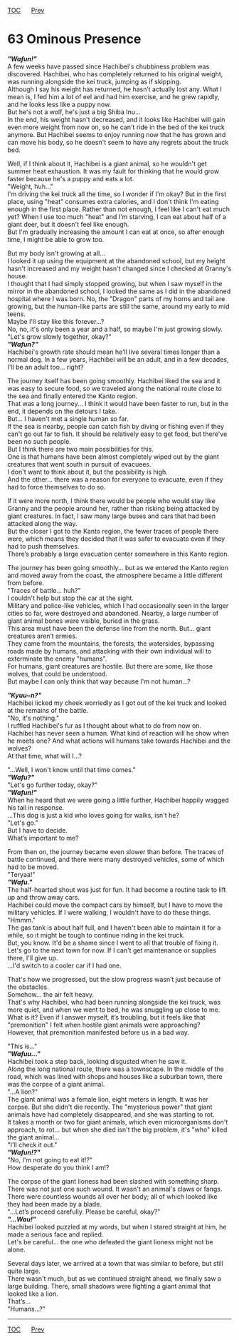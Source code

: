 [TOC](../readme.md)&nbsp;&nbsp;&nbsp;&nbsp;&nbsp;&nbsp;[Prev](section_0006.md)&nbsp;&nbsp;&nbsp;&nbsp;&nbsp;&nbsp;



# 63 Ominous Presence

***"Wafun!"***  
A few weeks have passed since Hachibei's chubbiness problem was
discovered. Hachibei, who has completely returned to his original
weight, was running alongside the kei truck, jumping as if skipping.  
Although I say his weight has returned, he hasn’t actually lost any.
What I mean is, I fed him a lot of eel and had him exercise, and he grew
rapidly, and he looks less like a puppy now.  
But he's not a wolf, he's just a big Shiba Inu...  
In the end, his weight hasn't decreased, and it looks like Hachibei will
gain even more weight from now on, so he can't ride in the bed of the
kei truck anymore. But Hachibei seems to enjoy running now that he has
grown and can move his body, so he doesn't seem to have any regrets
about the truck bed.  
  
Well, if I think about it, Hachibei is a giant animal, so he wouldn't
get summer heat exhaustion. It was my fault for thinking that he would
grow faster because he's a puppy and eats a lot.  
"Weight, huh..."  
I'm driving the kei truck all the time, so I wonder if I'm okay? But in
the first place, using "heat" consumes extra calories, and I don't think
I'm eating enough in the first place. Rather than not enough, I feel
like I can't eat much yet? When I use too much "heat" and I'm starving,
I can eat about half of a giant deer, but it doesn't feel like enough.  
But I'm gradually increasing the amount I can eat at once, so after
enough time, I might be able to grow too.  
  
But my body isn't growing at all...  
I looked it up using the equipment at the abandoned school, but my
height hasn't increased and my weight hasn't changed since I checked at
Granny's house.  
I thought that I had simply stopped growing, but when I saw myself in
the mirror in the abandoned school, I looked the same as I did in the
abandoned hospital where I was born. No, the "Dragon" parts of my horns
and tail are growing, but the human-like parts are still the same,
around my early to mid teens.  
Maybe I'll stay like this forever...?  
No, no, it's only been a year and a half, so maybe I'm just growing
slowly.  
"Let's grow slowly together, okay?"  
***"Wafun?"***  
Hachibei's growth rate should mean he'll live several times longer than
a normal dog. In a few years, Hachibei will be an adult, and in a few
decades, I'll be an adult too... right?  
  
The journey itself has been going smoothly. Hachibei liked the sea and
it was easy to secure food, so we traveled along the national route
close to the sea and finally entered the Kanto region.  
That was a long journey... I think it would have been faster to run, but
in the end, it depends on the detours I take.  
But... I haven't met a single human so far.  
If the sea is nearby, people can catch fish by diving or fishing even if
they can't go out far to fish. It should be relatively easy to get food,
but there've been no such people.  
But I think there are two main possibilities for this.  
One is that humans have been almost completely wiped out by the giant
creatures that went south in pursuit of evacuees.  
I don't want to think about it, but the possibility is high.  
And the other... there was a reason for everyone to evacuate, even if
they had to force themselves to do so.  
  
If it were more north, I think there would be people who would stay like
Granny and the people around her, rather than risking being attacked by
giant creatures. In fact, I saw many large buses and cars that had been
attacked along the way.  
But the closer I got to the Kanto region, the fewer traces of people
there were, which means they decided that it was safer to evacuate even
if they had to push themselves.  
There’s probably a large evacuation center somewhere in this Kanto
region.  
  
The journey has been going smoothly... but as we entered the Kanto
region and moved away from the coast, the atmosphere became a little
different from before.  
"Traces of battle... huh?"  
I couldn't help but stop the car at the sight.  
Military and police-like vehicles, which I had occasionally seen in the
larger cities so far, were destroyed and abandoned. Nearby, a large
number of giant animal bones were visible, buried in the grass.  
This area must have been the defense line from the north. But... giant
creatures aren’t armies.  
They came from the mountains, the forests, the watersides, bypassing
roads made by humans, and attacking with their own individual will to
exterminate the enemy "humans".  
For humans, giant creatures are hostile. But there are some, like those
wolves, that could be understood.  
But maybe I can only think that way because I'm not human...?  
  
***"Kyuu~n?"***  
Hachibei licked my cheek worriedly as I got out of the kei truck and
looked at the remains of the battle.  
"No, it's nothing."  
I ruffled Hachibei's fur as I thought about what to do from now on.  
Hachibei has never seen a human. What kind of reaction will he show when
he meets one? And what actions will humans take towards Hachibei and the
wolves?  
At that time, what will I...?  
  
"...Well, I won't know until that time comes."  
***"Wafu?"***  
"Let's go further today, okay?"  
***"Wafun!"***  
When he heard that we were going a little further, Hachibei happily
wagged his tail in response.  
...This dog is just a kid who loves going for walks, isn't he?  
"Let's go."  
But I have to decide.  
What’s important to me?  
  
From then on, the journey became even slower than before. The traces of
battle continued, and there were many destroyed vehicles, some of which
had to be moved.  
"Teryaa!"  
***"Wafu."***  
The half-hearted shout was just for fun. It had become a routine task to
lift up and throw away cars.  
Hachibei could move the compact cars by himself, but I have to move the
military vehicles. If I were walking, I wouldn't have to do these
things.  
"Hmmm."  
The gas tank is about half full, and I haven't been able to maintain it
for a while, so it might be tough to continue riding in the kei truck.  
But, you know. It'd be a shame since I went to all that trouble of
fixing it.  
Let's go to the next town for now. If I can't get maintenance or
supplies there, I'll give up.  
...I'd switch to a cooler car if I had one.  
  
That's how we progressed, but the slow progress wasn’t just because of
the obstacles.  
Somehow... the air felt heavy.  
That's why Hachibei, who had been running alongside the kei truck, was
more quiet, and when we went to bed, he was snuggling up close to me.
What is it? Even if I answer myself, it’s troubling, but it feels like
that "premonition" I felt when hostile giant animals were approaching?  
However, that premonition manifested before us in a bad way.  
  
"This is..."  
***"Wafuu..."***  
Hachibei took a step back, looking disgusted when he saw it.  
Along the long national route, there was a townscape. In the middle of
the road, which was lined with shops and houses like a suburban town,
there was the corpse of a giant animal.  
"...A lion?"  
The giant animal was a female lion, eight meters in length. It was her
corpse. But she didn't die recently. The "mysterious power" that giant
animals have had completely disappeared, and she was starting to rot.  
It takes a month or two for giant animals, which even microorganisms
don't approach, to rot... but when she died isn't the big problem, it's
"who" killed the giant animal...  
"I'll check it out."  
***"Wafun!?"***  
"No, I'm not going to eat it!?"  
How desperate do you think I am!?  
  
The corpse of the giant lioness had been slashed with something sharp.  
There was not just one such wound. It wasn't an animal's claws or fangs.
There were countless wounds all over her body; all of which looked like
they had been made by a blade.  
"...Let’s proceed carefully. Please be careful, okay?"  
***"...Wau!"***  
Hachibei looked puzzled at my words, but when I stared straight at him,
he made a serious face and replied.  
Let's be careful... the one who defeated the giant lioness might not be
alone.  
  
Several days later, we arrived at a town that was similar to before, but
still quite large.  
There wasn't much, but as we continued straight ahead, we finally saw a
large building. There, small shadows were fighting a giant animal that
looked like a lion.  
That’s...  
"Humans...?"  
  
  
  


---
[TOC](../readme.md)&nbsp;&nbsp;&nbsp;&nbsp;&nbsp;&nbsp;[Prev](section_0006.md)&nbsp;&nbsp;&nbsp;&nbsp;&nbsp;&nbsp;

